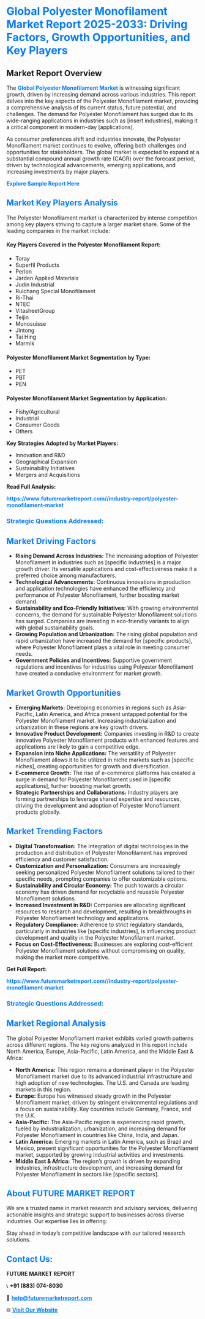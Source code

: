 <h1 style="color: #007BFF;">Global Polyester Monofilament Market Report 2025-2033: Driving Factors, Growth Opportunities, and Key Players</h1>

<section id="overview">
<h2>Market Report Overview</h2>
<p>The <a href="https://www.futuremarketreport.com//industry-report/polyester-monofilament-market" style="color: #007BFF; text-decoration: none;"><strong>Global Polyester Monofilament Market</strong></a> is witnessing significant growth, driven by increasing demand across various industries. This report delves into the key aspects of the Polyester Monofilament market, providing a comprehensive analysis of its current status, future potential, and challenges. The demand for Polyester Monofilament has surged due to its wide-ranging applications in industries such as [insert industries], making it a critical component in modern-day [applications].</p>
<p>As consumer preferences shift and industries innovate, the Polyester Monofilament market continues to evolve, offering both challenges and opportunities for stakeholders. The global market is expected to expand at a substantial compound annual growth rate (CAGR) over the forecast period, driven by technological advancements, emerging applications, and increasing investments by major players.</p>
</section>

<section id="overview">
<p><a href="https://www.futuremarketreport.com//request-sample/reportId=49039" style="color: #007BFF; text-decoration: none;"><strong>Explore Sample Report Here</strong></a></p>
</section>

<section id="key-players">
<h2 style="color: #007BFF;">Market Key Players Analysis</h2>
<p>The Polyester Monofilament market is characterized by intense competition among key players striving to capture a larger market share. Some of the leading companies in the market include:</p>
<h4>Key Players Covered in the Polyester Monofilament Report:</h4>
<ul><li>Toray</li><li>Superfil Products</li><li>Perlon</li><li>Jarden Applied Materials</li><li>Judin Industrial</li><li>Ruichang Special Monofilament</li><li>Ri-Thai</li><li>NTEC</li><li>VitasheetGroup</li><li>Teijin</li><li>Monosuisse</li><li>Jintong</li><li>Tai Hing</li><li>Marmik</li></ul>
<h4>Polyester Monofilament Market Segmentation by Type:</h4>
<ul><li>PET</li><li>PBT</li><li>PEN</li></ul>

<h4>Polyester Monofilament Market Segmentation by Application:</h4>
<ul><li>Fishy/Agricultural</li><li>Industrial</li><li>Consumer Goods</li><li>Others</li></ul>
<p><strong>Key Strategies Adopted by Market Players:</strong></p>
<ul>
<li>Innovation and R&D</li>
<li>Geographical Expansion</li>
<li>Sustainability Initiatives</li>
<li>Mergers and Acquisitions</li>
</ul>
</section>

<section>
<p><strong>Read Full Analysis: </strong></p><a href="https://www.futuremarketreport.com//industry-report/polyester-monofilament-market" style="color: #007BFF; text-decoration: none;"><strong>https://www.futuremarketreport.com//industry-report/polyester-monofilament-market</strong></a>
<h3 style="color: #007BFF;">Strategic Questions Addressed:</h3>
</section>

<section id="driving-factors">
<h2 style="color: #007BFF;">Market Driving Factors</h2>
<ul>
<li><strong>Rising Demand Across Industries:</strong> The increasing adoption of Polyester Monofilament in industries such as [specific industries] is a major growth driver. Its versatile applications and cost-effectiveness make it a preferred choice among manufacturers.</li>
<li><strong>Technological Advancements:</strong> Continuous innovations in production and application technologies have enhanced the efficiency and performance of Polyester Monofilament, further boosting market demand.</li>
<li><strong>Sustainability and Eco-Friendly Initiatives:</strong> With growing environmental concerns, the demand for sustainable Polyester Monofilament solutions has surged. Companies are investing in eco-friendly variants to align with global sustainability goals.</li>
<li><strong>Growing Population and Urbanization:</strong> The rising global population and rapid urbanization have increased the demand for [specific products], where Polyester Monofilament plays a vital role in meeting consumer needs.</li>
<li><strong>Government Policies and Incentives:</strong> Supportive government regulations and incentives for industries using Polyester Monofilament have created a conducive environment for market growth.</li>
</ul>
</section>

<section id="growth-opportunities">
<h2 style="color: #007BFF;">Market Growth Opportunities</h2>
<ul>
<li><strong>Emerging Markets:</strong> Developing economies in regions such as Asia-Pacific, Latin America, and Africa present untapped potential for the Polyester Monofilament market. Increasing industrialization and urbanization in these regions are key growth drivers.</li>
<li><strong>Innovative Product Development:</strong> Companies investing in R&D to create innovative Polyester Monofilament products with enhanced features and applications are likely to gain a competitive edge.</li>
<li><strong>Expansion into Niche Applications:</strong> The versatility of Polyester Monofilament allows it to be utilized in niche markets such as [specific niches], creating opportunities for growth and diversification.</li>
<li><strong>E-commerce Growth:</strong> The rise of e-commerce platforms has created a surge in demand for Polyester Monofilament used in [specific applications], further boosting market growth.</li>
<li><strong>Strategic Partnerships and Collaborations:</strong> Industry players are forming partnerships to leverage shared expertise and resources, driving the development and adoption of Polyester Monofilament products globally.</li>
</ul>
</section>

<section id="trending-factors">
<h2 style="color: #007BFF;">Market Trending Factors</h2>
<ul>
<li><strong>Digital Transformation:</strong> The integration of digital technologies in the production and distribution of Polyester Monofilament has improved efficiency and customer satisfaction.</li>
<li><strong>Customization and Personalization:</strong> Consumers are increasingly seeking personalized Polyester Monofilament solutions tailored to their specific needs, prompting companies to offer customizable options.</li>
<li><strong>Sustainability and Circular Economy:</strong> The push towards a circular economy has driven demand for recyclable and reusable Polyester Monofilament solutions.</li>
<li><strong>Increased Investment in R&D:</strong> Companies are allocating significant resources to research and development, resulting in breakthroughs in Polyester Monofilament technology and applications.</li>
<li><strong>Regulatory Compliance:</strong> Adherence to strict regulatory standards, particularly in industries like [specific industries], is influencing product development and quality in the Polyester Monofilament market.</li>
<li><strong>Focus on Cost-Effectiveness:</strong> Businesses are exploring cost-efficient Polyester Monofilament solutions without compromising on quality, making the market more competitive.</li>
</ul>
</section>

<section>
<p><strong>Get Full Report: </strong></p><a href="https://www.futuremarketreport.com//industry-report/polyester-monofilament-market" style="color: #007BFF; text-decoration: none;"><strong>https://www.futuremarketreport.com//industry-report/polyester-monofilament-market</strong></a>
<h3 style="color: #007BFF;">Strategic Questions Addressed:</h3>
</section>


<section id="regional-analysis">
<h2 style="color: #007BFF;">Market Regional Analysis</h2>
<p>The global Polyester Monofilament market exhibits varied growth patterns across different regions. The key regions analyzed in this report include North America, Europe, Asia-Pacific, Latin America, and the Middle East & Africa:</p>
<ul>
<li><strong>North America:</strong> This region remains a dominant player in the Polyester Monofilament market due to its advanced industrial infrastructure and high adoption of new technologies. The U.S. and Canada are leading markets in this region.</li>
<li><strong>Europe:</strong> Europe has witnessed steady growth in the Polyester Monofilament market, driven by stringent environmental regulations and a focus on sustainability. Key countries include Germany, France, and the U.K.</li>
<li><strong>Asia-Pacific:</strong> The Asia-Pacific region is experiencing rapid growth, fueled by industrialization, urbanization, and increasing demand for Polyester Monofilament in countries like China, India, and Japan.</li>
<li><strong>Latin America:</strong> Emerging markets in Latin America, such as Brazil and Mexico, present significant opportunities for the Polyester Monofilament market, supported by growing industrial activities and investments.</li>
<li><strong>Middle East & Africa:</strong> The region’s growth is driven by expanding industries, infrastructure development, and increasing demand for Polyester Monofilament in sectors like [specific sectors].</li>
</ul>
</section>

<footer>
<h2 style="color: #007BFF;">About FUTURE MARKET REPORT</h2>
<p>We are a trusted name in market research and advisory services, delivering actionable insights and strategic support to businesses across diverse industries. Our expertise lies in offering:</p>

<p>Stay ahead in today’s competitive landscape with our tailored research solutions.</p>

<h2 style="color: #007BFF;">Contact Us:</h2>
<p><strong>FUTURE MARKET REPORT</strong></p>
<p>📞 <strong>+91 (883) 074-8030</strong></p>
<p>📧 <strong><a href="mailto:help@futuremarketreport.com" style="color: #007BFF;">help@futuremarketreport.com</a></strong></p>
<p>🌐 <strong><a href="https://www.futuremarketreport.com/" style="color: #007BFF;">Visit Our Website</a></strong></p>
</footer>
